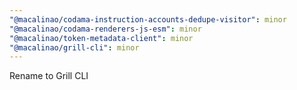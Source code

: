 ```yaml
---
"@macalinao/codama-instruction-accounts-dedupe-visitor": minor
"@macalinao/codama-renderers-js-esm": minor
"@macalinao/token-metadata-client": minor
"@macalinao/grill-cli": minor
---
```


Rename to Grill CLI
